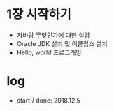# 1장 시작하기

- 자바랑 무엇인가에 대한 설명
- Oracle JDK 설치 및 이클립스 설치
- Hello, world 프로그래밍

# log

- start / done: 2018.12.5
